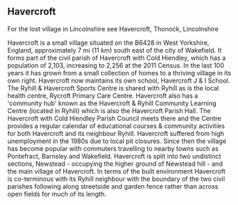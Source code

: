 ## Havercroft

For the lost village in Lincolnshire see Havercroft, Thonock, Lincolnshire

Havercroft is a small village situated on the B6428 in West Yorkshire, England, approximately 7 mi (11 km) south east of the city of Wakefield. It forms part of the civil parish of Havercroft with Cold Hiendley, which has a population of 2,103, increasing to 2,256 at the 2011 Census.
In the last 100 years it has grown from a small collection of homes to a thriving village in its own right. Havercroft now maintains its own school, Havercroft J & I School. The Ryhill & Havercroft Sports Centre is shared with Ryhill as is the local health centre, Rycroft Primary Care Centre. Havercroft also has a 'community hub' known as the Havercroft & Ryhill Community Learning Centre (located in Ryhill) which is also the Havercroft Parish Hall. The Havercroft with Cold Hiendley Parish Council meets there and the Centre provides a regular calendar of educational courses & community activities for both Havercroft and its neighbour Ryhill.
Havercroft suffered from high unemployment in the 1980s due to local pit closures. Since then the village has become popular with commuters travelling to nearby towns such as Pontefract, Barnsley and Wakefield.
Havercroft is split into two undistinct sections, Newstead - occupying the higher ground of Newstead hill - and the main village of Havercroft. In terms of the built environment Havercroft is co-terminous with its Ryhill neighbour with the boundary of the two civil parishes following along streetside and garden fence rather than across open fields for much of its length.